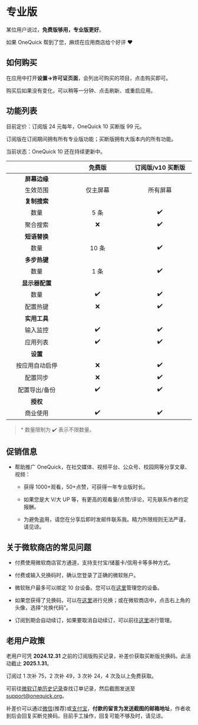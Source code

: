 # 专业版

某位用户说过，**免费版够用，专业版更好**。

如果 OneQuick 帮到了您，麻烦在应用商店给个好评 ❤️

## 如何购买

在应用中打开**设置->许可证页面**，会列出可购买的项目，点击购买即可。

购买后如果没有变化，可以稍等一分钟、点击刷新、或重启应用。

## 功能列表

目前定价：订阅版 24 元每年，OneQuick 10 买断版 99 元。

订阅版在订阅期间拥有所有专业版功能；买断版拥有大版本内的所有功能。

当前状态：OneQuick 10 还在持续更新中。

|                |  免费版  | 订阅版/v10 买断版 |
| :------------: | :------: | :---------------: |
|  **屏幕边缘**  |          |                   |
|    生效范围    | 仅主屏幕 |     所有屏幕      |
|  **复制搜索**  |          |                   |
|      数量      |   5 条   |        ✔️         |
|    聚合搜索    |    ❌    |        ✔️         |
|  **短语替换**  |          |                   |
|      数量      |  10 条   |        ✔️         |
|  **多步热键**  |          |                   |
|      数量      |   1 条   |        ✔️         |
| **显示器配置** |          |                   |
|      数量      |    ✔️    |        ✔️         |
|    配置热键    |    ❌    |        ✔️         |
|  **实用工具**  |          |                   |
|    输入监控    |    ✔️    |        ✔️         |
|    应用列表    |    ✔️    |        ✔️         |
|    **设置**    |          |                   |
| 按应用自动启停 |    ❌    |        ✔️         |
|    配置同步    |    ❌    |        ✔️         |
| 配置导出/备份  |    ✔️    |        ✔️         |
|    **授权**    |          |                   |
|    商业使用    |    ✔️    |        ✔️         |

> \* 数量限制为 ✔️ 表示不限数量。

## 促销信息

- 帮助推广 OneQuick，在社交媒体、视频平台、公众号、校园网等分享文章、视频：

  - 获得 1000+观看，50+点赞，可获得一年专业版时长。

  - 如果您是大 V/大 UP 等，有更高的观看量/点赞/评论，可先联系作者约定报酬。

  - 为避免盗用，请您在分享后即时发邮件联系我。精力所限规则无法严谨，请见谅。

## 关于微软商店的常见问题

- 付费使用微软商店官方通道，支持支付宝/储蓄卡/信用卡等多种方式。

- 付费或输入兑换码时，确认您登录了正确的微软账户。

- 微软账户最多可以绑定 10 台设备。您可以在[这里](https://account.microsoft.com/devices/content)管理您的设备。

- 如果您获得了兑换码，可以在[这里](https://account.microsoft.com/billing/redeem)进行兑换；或在微软商店中，点击右上角的头像，选择“兑换代码”。

- 订阅到期会自动续订，如果要取消自动续订，可以前往[这里](https://account.microsoft.com/services/)进行管理。

## 老用户政策

老用户可凭 **2024.12.31** 之前的订阅版购买记录，补差价获取买断版兑换码。此活动截止 **2025.1.31**。

订阅过 1 次补 75，2 次补 49，3 次补 24，4 次及以上免费获取。

可前往[微软订单历史记录](https://account.microsoft.com/billing/orders)查找订单记录，然后截图发送至<support@onequick.org>。

补差价可以通过[微信](/pay/weixin.png)(推荐)或[支付宝](/pay/alipay.jpg)，**付款的留言为发送截图的邮箱地址**，作者收到后会回复买断兑换码。目前手工操作，回复可能不够及时，请见谅。

<style>
td {
    width: 12rem;
}
</style>
